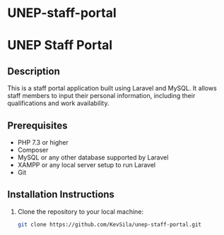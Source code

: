 # UNEP-staff-portal

# UNEP Staff Portal

## Description

This is a staff portal application built using Laravel and MySQL. It allows staff members to input their personal information, including their qualifications and work availability.

## Prerequisites

- PHP 7.3 or higher
- Composer
- MySQL or any other database supported by Laravel
- XAMPP or any local server setup to run Laravel
- Git

## Installation Instructions

1. Clone the repository to your local machine:
   ```bash
   git clone https://github.com/KevSila/unep-staff-portal.git
